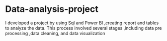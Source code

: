 # Data-analysis-project
I developed a project by using Sql and Power BI ,creating report and tables to analyze the data. This process involved several stages ,including data pre processing ,data cleaning, and data visualization 
